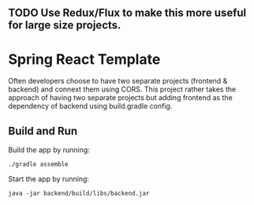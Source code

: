 ## TODO Use Redux/Flux to make this more useful for large size projects.

# Spring React Template

Often developers choose to have two separate projects (frontend & backend)
and connext them using CORS. This project rather takes the approach of having two 
separate projects but adding frontend as the dependency of backend using build.gradle config.


## Build and Run

Build the app by running:

    ./gradle assemble

Start the app by running:

    java -jar backend/build/libs/backend.jar

